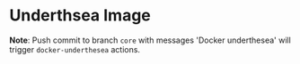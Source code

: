 # Underthsea Image

**Note**: Push commit to branch `core` with messages 'Docker underthesea' will trigger `docker-underthesea` actions.